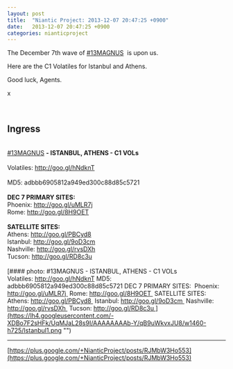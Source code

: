 ```yaml
---
layout: post
title:  "Niantic Project: 2013-12-07 20:47:25 +0900"
date:   2013-12-07 20:47:25 +0900
categories: nianticproject
---
```

The December 7th wave of  [#13MAGNUS](https://plus.google.com/s/%2313MAGNUS "")  is upon us.

Here are the C1 Volatiles for Istanbul and Athens.

Good luck, Agents.

x<div class="shared"><br /><h2>Ingress</h2><br /><a rel="nofollow" class="ot-hashtag" href="https://plus.google.com/s/%2313MAGNUS">#13MAGNUS</a> <b>- ISTANBUL, ATHENS - C1 VOLs</b> <br /><br />Volatiles: <a href="http://goo.gl/hNdknT" class="ot-anchor">http://goo.gl/hNdknT</a><br /><br />MD5: adbbb6905812a949ed300c88d85c5721<br /><br /><b>DEC 7 PRIMARY SITES:</b> <br />Phoenix: <a href="http://goo.gl/uMLR7j" class="ot-anchor">http://goo.gl/uMLR7j</a> <br />Rome: <a href="http://goo.gl/8H9OET" class="ot-anchor">http://goo.gl/8H9OET</a> <br /><br /><b>SATELLITE SITES:</b> <br />Athens: <a href="http://goo.gl/PBCyd8" class="ot-anchor">http://goo.gl/PBCyd8</a> <br />Istanbul: <a href="http://goo.gl/9oD3cm" class="ot-anchor">http://goo.gl/9oD3cm</a> <br />Nashville: <a href="http://goo.gl/rvsDXh" class="ot-anchor">http://goo.gl/rvsDXh</a> <br />Tucson: <a href="http://goo.gl/RD8c3u" class="ot-anchor">http://goo.gl/RD8c3u</a> <br /><br /></div>
[#### photo: #13MAGNUS - ISTANBUL, ATHENS - C1 VOLs 
Volatiles: http://goo.gl/hNdknT
MD5: adbbb6905812a949ed300c88d85c5721
DEC 7 PRIMARY SITES: 
Phoenix: http://goo.gl/uMLR7j 
Rome: http://goo.gl/8H9OET 
SATELLITE SITES: 
Athens: http://goo.gl/PBCyd8 
Istanbul: http://goo.gl/9oD3cm 
Nashville: http://goo.gl/rvsDXh 
Tucson: http://goo.gl/RD8c3u ](https://lh4.googleusercontent.com/-XDBo7F2sHFk/UqMJaL28s9I/AAAAAAAAb-Y/qB9uWkvxJU8/w1460-h725/Istanbul1.png "")
- - -
[https://plus.google.com/+NianticProject/posts/RJMbW3Ho553](https://plus.google.com/+NianticProject/posts/RJMbW3Ho553)

